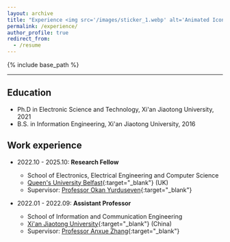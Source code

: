 ```yaml
---
layout: archive
title: "Experience <img src='/images/sticker_1.webp' alt='Animated Icon' style='width: 50px; height: auto;' />"
permalink: /experience/
author_profile: true
redirect_from:
  - /resume
---
```


{% include base_path %}

------

Education
------
* Ph.D in Electronic Science and Technology, Xi'an Jiaotong University, 2021
* B.S. in Information Engineering, Xi'an Jiaotong University, 2016

Work experience
------
* 2022.10 - 2025.10: <b>Research Fellow</b>
  * School of Electronics, Electrical Engineering and Computer Science
  * [Queen's University Belfast](https://www.qub.ac.uk/){:target="_blank"} (UK)
  * Supervisor: [Professor Okan Yurduseven](https://sites.google.com/view/okanyurduseven/){:target="_blank"}

* 2022.01 - 2022.09: <b>Assistant Professor</b>
  * School of Information and Communication Engineering
  * [Xi'an Jiaotong University](https://www.xjtu.edu.cn){:target="_blank"} (China)
  * Supervisor: [Professor Anxue Zhang](https://gr.xjtu.edu.cn/web/anxuezhang){:target="_blank"}
  
<!-- Skills
======
* Skill 1
* Skill 2
  * Sub-skill 2.1
  * Sub-skill 2.2
  * Sub-skill 2.3
* Skill 3

Publications
======
  <ul>{% for post in site.publications reversed %}
    {% include archive-single-cv.html %}
  {% endfor %}</ul> -->
